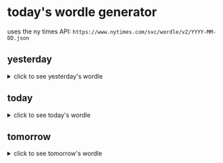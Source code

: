 # today's wordle generator

uses the ny times API: `https://www.nytimes.com/svc/wordle/v2/YYYY-MM-DD.json`

## yesterday

<details>
    <summary>click to see yesterday's wordle</summary>

    irate

</details>

## today

<details>
    <summary>click to see today's wordle</summary>

    venom

</details>

## tomorrow

<details>
    <summary>click to see tomorrow's wordle</summary>

    windy

</details>
